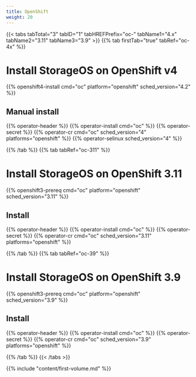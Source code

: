 ```yaml
---
title: OpenShift
weight: 20
---
```


{{< tabs tabTotal="3" tabID="1" tabHREFPrefix="oc-" tabName1="4.x" tabName2="3.11" tabName3="3.9" >}}
{{% tab firstTab="true" tabRef="oc-4x" %}}

# Install StorageOS on OpenShift v4

{{% openshift4-install cmd="oc" platform="openshift" sched_version="4.2" %}}

## Manual install

{{% operator-header %}}
{{% operator-install cmd="oc" %}}
{{% operator-secret %}}
{{% operator-cr cmd="oc" sched_version="4" platforms="openshift" %}}
{{% operator-selinux sched_version="4" %}}

{{% /tab %}}
{{% tab tabRef="oc-311" %}}

# Install StorageOS on OpenShift 3.11

{{% openshift3-prereq cmd="oc" platform="openshift" sched_version="3.11" %}}

## Install 

{{% operator-header %}}
{{% operator-install cmd="oc" %}}
{{% operator-secret %}}
{{% operator-cr cmd="oc" sched_version="3.11" platforms="openshift" %}}

{{% /tab %}}
{{% tab tabRef="oc-39" %}}

# Install StorageOS on OpenShift 3.9

{{% openshift3-prereq cmd="oc" platform="openshift" sched_version="3.9" %}}

## Install

{{% operator-header %}}
{{% operator-install cmd="oc" %}}
{{% operator-secret %}}
{{% operator-cr cmd="oc" sched_version="3.9" platforms="openshift" %}}

{{% /tab %}}
{{< /tabs >}}

{{% include "content/first-volume.md" %}}

